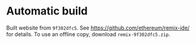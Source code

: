# Automatic build
Built website from `9f302dfc5`. See https://github.com/ethereum/remix-ide/ for details.
To use an offline copy, download `remix-9f302dfc5.zip`.
